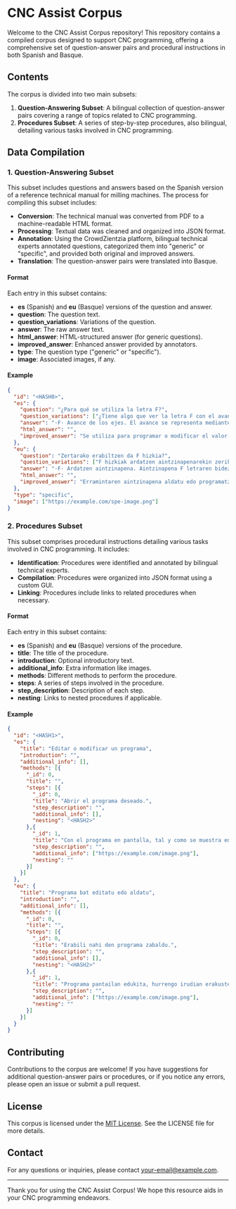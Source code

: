 # CNC Assist Corpus

Welcome to the CNC Assist Corpus repository! This repository contains a compiled corpus designed to support CNC programming, offering a comprehensive set of question-answer pairs and procedural instructions in both Spanish and Basque.

## Contents

The corpus is divided into two main subsets:

1. **Question-Answering Subset**: A bilingual collection of question-answer pairs covering a range of topics related to CNC programming.
2. **Procedures Subset**: A series of step-by-step procedures, also bilingual, detailing various tasks involved in CNC programming.

## Data Compilation

### 1. Question-Answering Subset

This subset includes questions and answers based on the Spanish version of a reference technical manual for milling machines. The process for compiling this subset includes:

- **Conversion**: The technical manual was converted from PDF to a machine-readable HTML format.
- **Processing**: Textual data was cleaned and organized into JSON format.
- **Annotation**: Using the CrowdZientzia platform, bilingual technical experts annotated questions, categorized them into "generic" or "specific", and provided both original and improved answers.
- **Translation**: The question-answer pairs were translated into Basque.

#### Format

Each entry in this subset contains:

- **es** (Spanish) and **eu** (Basque) versions of the question and answer.
- **question**: The question text.
- **question_variations**: Variations of the question.
- **answer**: The raw answer text.
- **html_answer**: HTML-structured answer (for generic questions).
- **improved_answer**: Enhanced answer provided by annotators.
- **type**: The question type ("generic" or "specific").
- **image**: Associated images, if any.

#### Example

```json
{
  "id": "<HASH0>",
  "es": {
    "question": "¿Para qué se utiliza la letra F?",
    "question_variations": ["¿Tiene algo que ver la letra F con el avance de los ejes?"],
    "answer": "·F· Avance de los ejes. El avance se representa mediante la letra F seguida del valor de avance deseado.",
    "html_answer": "",
    "improved_answer": "Se utiliza para programar o modificar el valor del avance de herramienta."
  },
  "eu": {
    "question": "Zertarako erabiltzen da F hizkia?",
    "question_variations": ["F hizkiak ardatzen aintzinapenarekin zerikusirik du?"],
    "answer": "·F· Ardatzen aintzinapena. Aintzinapena F letraren bidez adierazten da, eta, ondoren, lortu nahi den aintzinapen-balioa.",
    "html_answer": "",
    "improved_answer": "Erramintaren aintzinapena aldatu edo programatzeko erabiltzen da."
  },
  "type": "specific",
  "image": ["https://example.com/spe-image.png"]
}
```

### 2. Procedures Subset

This subset comprises procedural instructions detailing various tasks involved in CNC programming. It includes:

- **Identification**: Procedures were identified and annotated by bilingual technical experts.
- **Compilation**: Procedures were organized into JSON format using a custom GUI.
- **Linking**: Procedures include links to related procedures when necessary.

#### Format

Each entry in this subset contains:

- **es** (Spanish) and **eu** (Basque) versions of the procedure.
- **title**: The title of the procedure.
- **introduction**: Optional introductory text.
- **additional_info**: Extra information like images.
- **methods**: Different methods to perform the procedure.
- **steps**: A series of steps involved in the procedure.
- **step_description**: Description of each step.
- **nesting**: Links to nested procedures if applicable.

#### Example

```json
{
  "id": "<HASH1>",
  "es": {
    "title": "Editar o modificar un programa",
    "introduction": "",
    "additional_info": [],
    "methods": [{
      "_id": 0,
      "title": "",
      "steps": [{
        "_id": 0,
        "title": "Abrir el programa deseado.",
        "step_description": "",
        "additional_info": [],
        "nesting": "<HASH2>"
      },{
        "_id": 1,
        "title": "Con el programa en pantalla, tal y como se muestra en la siguiente imagen, se podrá comenzar a modificar o extender el código G para programar la pieza.",
        "step_description": "",
        "additional_info": ["https://example.com/image.png"],
        "nesting": ""
      }]
    }]
  },
  "eu": {
    "title": "Programa bat editatu edo aldatu",
    "introduction": "",
    "additional_info": [],
    "methods": [{
      "_id": 0,
      "title": "",
      "steps": [{
        "_id": 0,
        "title": "Erabili nahi den programa zabaldu.",
        "step_description": "",
        "additional_info": [],
        "nesting": "<HASH2>"
      },{
        "_id": 1,
        "title": "Programa pantailan edukita, hurrengo irudian erakusten den bezala, G kodea aldatzen edo hedatzen hasi ahal izango da pieza programatzeko.",
        "step_description": "",
        "additional_info": ["https://example.com/image.png"],
        "nesting": ""
      }]
    }]
  }
}
```

## Contributing

Contributions to the corpus are welcome! If you have suggestions for additional question-answer pairs or procedures, or if you notice any errors, please open an issue or submit a pull request.

## License

This corpus is licensed under the [MIT License](LICENSE). See the LICENSE file for more details.

## Contact

For any questions or inquiries, please contact [your-email@example.com](mailto:your-email@example.com).

---

Thank you for using the CNC Assist Corpus! We hope this resource aids in your CNC programming endeavors.
